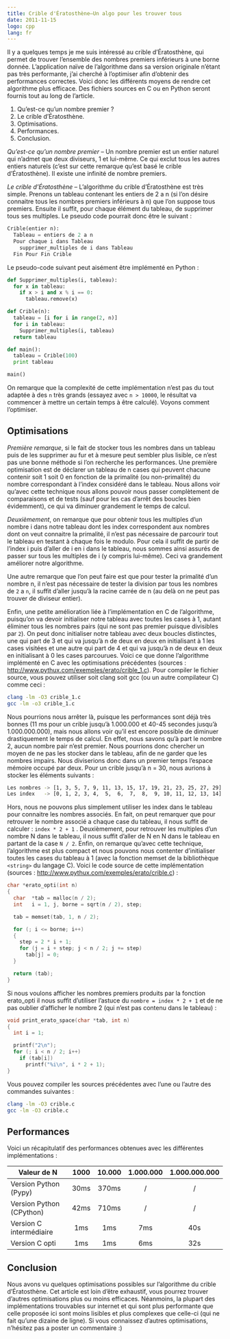 ```yaml
---
title: Crible d'Ératosthène—Un algo pour les trouver tous
date: 2011-11-15
logo: cpp
lang: fr
---
```


Il y a quelques temps je me suis intéressé au crible
d’Ératosthène, qui permet de trouver l’ensemble des nombres
premiers inférieurs à une borne donnée. L’application naïve
de l’algorithme dans sa version originale n’étant pas très
performante, j’ai cherché à l’optimiser afin d’obtenir des
performances correctes. Voici donc les différents moyens de rendre cet
algorithme plus efficace. Des fichiers sources en C ou en Python seront
fournis tout au long de l’article.

1. Qu’est-ce qu’un nombre premier ?
2. Le crible d’Ératosthène.
3. Optimisations.
4. Performances.
5. Conclusion.


*Qu’est-ce qu’un nombre premier* – Un nombre premier est un entier
naturel qui n’admet que deux diviseurs, 1 et lui-même. Ce qui exclut
tous les autres entiers naturels (c’est sur cette remarque qu’est
basé le crible d’Ératosthène). Il existe une infinité de nombre
premiers.

*Le crible d’Ératosthène* – L’algorithme du crible
d’Ératosthène est très simple. Prenons un tableau contenant les
entiers de 2 a n (si l’on désire connaitre tous les nombres premiers
inférieurs à n) que l’on suppose tous premiers. Ensuite il suffit,
pour chaque élément du tableau, de supprimer tous ses multiples. Le
pseudo code pourrait donc être le suivant :

```python
Crible(entier n):
  Tableau = entiers de 2 a n
  Pour chaque i dans Tableau
    supprimer_multiples de i dans Tableau
  Fin Pour Fin Crible
```

Le pseudo-code suivant peut aisément être implémenté en Python :

```python
def Supprimer_multiples(i, tableau):
  for x in tableau:
    if x > i and x % i == 0:
      tableau.remove(x)

def Crible(n):
  tableau = [i for i in range(2, n)]
  for i in tableau:
    Supprimer_multiples(i, tableau)
  return tableau

def main():
  tableau = Crible(100)
  print tableau

main()
```

On remarque que la complexité de cette implémentation n’est pas
du tout adaptée à des `n` très grands (essayez avec `n > 10000`, le
résultat va commencer à mettre un certain temps à être calculé).
Voyons comment l’optimiser.

## Optimisations

*Première remarque*, si le fait de stocker tous les nombres dans un
tableau puis de les supprimer au fur et à mesure peut sembler plus
lisible, ce n’est pas une bonne méthode si l’on recherche les
performances. Une première optimisation est de déclarer un tableau
de n cases qui peuvent chacune contenir soit 1 soit 0 en fonction de
la primalité (ou non-primalité) du nombre correspondant à l’index
considéré dans le tableau. Nous allons voir qu’avec cette technique
nous allons pouvoir nous passer complètement de comparaisons et de
tests (sauf pour les cas d’arrêt des boucles bien évidemment), ce
qui va diminuer grandement le temps de calcul.

*Deuxièmement*, on remarque que pour obtenir tous les multiples d’un
nombre i dans notre tableau dont les index correspondent aux nombres
dont on veut connaitre la primalité, il n’est pas nécessaire de
parcourir tout le tableau en testant à chaque fois le modulo. Pour cela
il suffit de partir de l’index i puis d’aller de i en i dans le
tableau, nous sommes ainsi assurés de passer sur tous les multiples de
i (y compris lui-même). Ceci va grandement améliorer notre algorithme.

Une autre remarque que l’on peut faire est que pour tester la
primalité d’un nombre n, il n’est pas nécessaire de tester la
division par tous les nombres de `2` a `n`, il suffit d’aller jusqu’à
la racine carrée de n (au delà on ne peut pas trouver de diviseur
entier).

Enfin, une petite amélioration liée à l’implémentation en C de
l’algorithme, puisqu’on va devoir initialiser notre tableau avec
toutes les cases à 1, autant éliminer tous les nombres pairs (qui ne
sont pas premier puisque divisibles par `2`). On peut donc initialiser
notre tableau avec deux boucles distinctes, une qui part de 3 et
qui va jusqu’à n de deux en deux en initialisant à 1 les cases
visitées et une autre qui part de 4 et qui va jusqu’à n de deux
en deux en initialisant à 0 les cases parcourues. Voici ce que donne
l’algorithme implémenté en C avec les optimisations précédentes
(sources : <http://www.pythux.com/exemples/erato/crible_1.c>). Pour compiler le
fichier source, vous pouvez utiliser soit clang soit gcc (ou un autre
compilateur C) comme ceci :

```sh
clang -lm -O3 crible_1.c
gcc -lm -o3 crible_1.c
```

Nous pourrions nous arrêter là, puisque les performances sont déjà
très bonnes (11 ms pour un crible jusqu’à 1.000.000 et 40-45
secondes jusqu’à 1.000.000.000), mais nous allons voir qu’il est
encore possible de diminuer drastiquement le temps de calcul. En effet,
nous savons qu’à part le nombre 2, aucun nombre pair n’est premier.
Nous pourrions donc chercher un moyen de ne pas les stocker dans le
tableau, afin de ne garder que les nombres impairs. Nous diviserions
donc dans un premier temps l’espace mémoire occupé par deux. Pour
un crible jusqu’à n = 30, nous aurions à stocker les éléments
suivants :

```sh
Les nombres -> [1, 3, 5, 7, 9, 11, 13, 15, 17, 19, 21, 23, 25, 27, 29]
Les index   -> [0, 1, 2, 3, 4,  5,  6,  7,  8,  9, 10, 11, 12, 13, 14]
```

Hors, nous ne pouvons plus simplement utiliser les index dans le tableau
pour connaitre les nombres associés. En fait, on peut remarquer que
pour retrouver le nombre associé a chaque case du tableau, il nous
suffit de calculer : `index * 2 + 1` . Deuxièmement, pour retrouver
les multiples d’un nombre N dans le tableau, il nous suffit d’aller
de N en N dans le tableau en partant de la case `N / 2`. Enfin, on
remarque qu’avec cette technique, l’algorithme est plus compact
et nous pouvons nous contenter d’initialiser toutes les cases du
tableau à 1 (avec la fonction memset de la bibliothèque `<string>` du
langage C). Voici le code source de cette implémentation (sources :
<http://www.pythux.com/exemples/erato/crible.c>) :

```c
char *erato_opti(int n)
{
  char  *tab = malloc(n / 2);
  int   i = 1, j, borne = sqrt(n / 2), step;

  tab = memset(tab, 1, n / 2);

  for (; i <= borne; i++)
  {
    step = 2 * i + 1;
    for (j = i + step; j < n / 2; j += step)
      tab[j] = 0;
  }

  return (tab);
}
```

Si nous voulons afficher les nombres premiers produits par la fonction
erato_opti il nous suffit d’utiliser l’astuce du `nombre = index *
2 + 1` et de ne pas oublier d’afficher le nombre 2 (qui n’est pas
contenu dans le tableau) :

```c
void print_erato_space(char *tab, int n)
{
  int i = 1;

  printf("2\n");
  for (; i < n / 2; i++)
    if (tab[i])
      printf("%i\n", i * 2 + 1);
}
```

Vous pouvez compiler les sources précédentes avec l’une ou l’autre
des commandes suivantes :

```sh
clang -lm -O3 crible.c
gcc -lm -O3 crible.c
```

## Performances

Voici un récapitulatif des performances obtenues avec les différentes
implémentations :


Valeur de N              | 1000  | 10.000     | 1.000.000  | 1.000.000.000
---                      | :---:   | :---:        | :---:        | :---:
Version Python (Pypy)    | 30ms  |  370ms     |  /         |  /
Version Python (CPython) | 42ms  |  710ms     |  /         |  /
Version C intermédiaire  |  1ms  |    1ms     | 7ms        | 40s
Version C opti           |  1ms  |    1ms     | 6ms        | 32s

## Conclusion

Nous avons vu quelques optimisations possibles sur l’algorithme du
crible d’Ératosthène. Cet article est loin d’être exhaustif,
vous pourrez trouver d’autres optimisations plus ou moins efficaces.
Néanmoins, la plupart des implémentations trouvables sur internet et
qui sont plus performante que celle proposée ici sont moins lisibles et
plus complexes que celle-ci (qui ne fait qu’une dizaine de ligne). Si
vous connaissez d’autres optimisations, n’hésitez pas a poster un
commentaire :)
